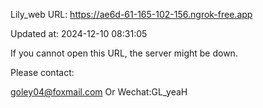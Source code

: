 Lily_web URL: https://ae6d-61-165-102-156.ngrok-free.app

Updated at: 2024-12-10 08:31:05

If you cannot open this URL, the server might be down.

Please contact: 

goley04@foxmail.com Or Wechat:GL_yeaH